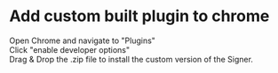 # Add custom built plugin to chrome
Open Chrome and navigate to "Plugins" \
Click "enable developer options" \
Drag & Drop the .zip file to install the custom version of the Signer.
